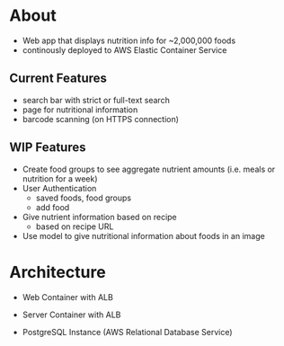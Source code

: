 # About

- Web app that displays nutrition info for ~2,000,000 foods
- continously deployed to AWS Elastic Container Service

## Current Features

- search bar with strict or full-text search
- page for nutritional information
- barcode scanning (on HTTPS connection)

## WIP Features

- Create food groups to see aggregate nutrient amounts (i.e. meals or nutrition for a week)
- User Authentication
  - saved foods, food groups
  - add food
- Give nutrient information based on recipe
  - based on recipe URL
- Use model to give nutritional information about foods in an image

# Architecture

- Web Container with ALB

- Server Container with ALB

- PostgreSQL Instance (AWS Relational Database Service)
